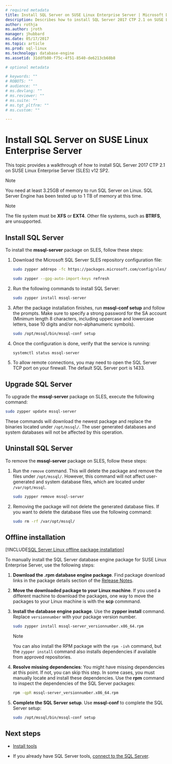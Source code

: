 ```yaml
---
# required metadata
title: Install SQL Server on SUSE Linux Enterprise Server | Microsoft Docs
description: Describes how to install SQL Server 2017 CTP 2.1 on SUSE Linux Enterprise Server.
author: rothja 
ms.author: jroth 
manager: jhubbard
ms.date: 05/17/2017
ms.topic: article
ms.prod: sql-linux
ms.technology: database-engine
ms.assetid: 31ddfb80-f75c-4f51-8540-de6213cb68b8

# optional metadata

# keywords: ""
# ROBOTS: ""
# audience: ""
# ms.devlang: ""
# ms.reviewer: ""
# ms.suite: ""
# ms.tgt_pltfrm: ""
# ms.custom: ""

---
```

# Install SQL Server on SUSE Linux Enterprise Server

This topic provides a walkthrough of how to install SQL Server 2017 CTP 2.1 on SUSE Linux Enterprise Server (SLES) v12 SP2.

> [!NOTE] 
> You need at least 3.25GB of memory to run SQL Server on Linux.
> SQL Server Engine has been tested up to 1 TB of memory at this time.

> [!NOTE]
> The file system must be **XFS** or **EXT4**. Other file systems, such as **BTRFS**, are unsupported.

## Install SQL Server
To install the **mssql-server** package on SLES, follow these steps:

1. Download the Microsoft SQL Server SLES repository configuration file:

   ```bash
   sudo zypper addrepo -fc https://packages.microsoft.com/config/sles/12/mssql-server.repo

   sudo zypper --gpg-auto-import-keys refresh
   ```
   
2. Run the following commands to install SQL Server:

   ```bash
   sudo zypper install mssql-server
   ```
   
3. After the package installation finishes, run **mssql-conf setup** and follow the prompts. Make sure to specify a strong password for the SA account (Minimum length 8 characters, including uppercase and lowercase letters, base 10 digits and/or non-alphanumeric symbols).

   ```bash
   sudo /opt/mssql/bin/mssql-conf setup
   ```

4. Once the configuration is done, verify that the service is running:

   ```bash
   systemctl status mssql-server
   ```
 
5. To allow remote connections, you may need to open the SQL Server TCP port on your firewall. The default SQL Server port is 1433.

## Upgrade SQL Server

To upgrade the **mssql-server** package on SLES, execute the following command:

   ```bash
   sudo zypper update mssql-server
   ```

These commands will download the newest package and replace the binaries located under `/opt/mssql/`. The user generated databases and system databases will not be affected by this operation. 

## Uninstall SQL Server

To remove the **mssql-server** package on SLES, follow these steps:

1. Run the `remove` command. This will delete the package and remove the files under `/opt/mssql/`. However, this command will not affect user-generated and system database files, which are located under `/var/opt/mssql`.
   ```bash
   sudo zypper remove mssql-server
   ```

2. Removing the package will not delete the generated database files. If you want to delete the database files use the following command:
   ```bash
   sudo rm -rf /var/opt/mssql/
   ```

## <a id="offline"></a> Offline installation

[!INCLUDE[SQL Server Linux offline package installation](../includes/sql-server-linux-offline-package-install-intro.md)]

To manually install the SQL Server database engine package for SUSE Linux Enterprise Server, use the following steps:

1. **Download the .rpm database engine package**. Find package download links in the package details section of the [Release Notes](sql-server-linux-release-notes.md).

1. **Move the downloaded package to your Linux machine**. If you used a different machine to download the packages, one way to move the packages to your Linux machine is with the **scp** commmand.

1. **Install the database engine package**. Use the **zypper install** command. Replace `versionnumber` with your package version number.

    ```bash
    sudo zypper install mssql-server_versionnumber.x86_64.rpm
    ```

    > [!NOTE]
    > You can also install the RPM package with the `rpm -ivh` command, but the `zypper install` command also installs dependencies if available from approved repositories.

1. **Resolve missing dependencies**: You might have missing dependencies at this point. If not, you can skip this step. In some cases, you must manually locate and install these dependencies. Use the **rpm** command to inspect the dependencies of the SQL Server packages:

    ```bash
    rpm -qpR mssql-server_versionnumber.x86_64.rpm
    ```

1. **Complete the SQL Server setup**. Use **mssql-conf** to complete the SQL Server setup:

   ```bash
   sudo /opt/mssql/bin/mssql-conf setup
   ```

## Next steps

- [Install tools](sql-server-linux-setup-tools.md#SLES)

- If you already have SQL Server tools, [connect to the SQL Server](sql-server-linux-connect-and-query-sqlcmd.md).
